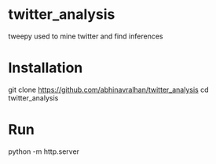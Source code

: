 # twitter_analysis
tweepy used to mine twitter and find inferences

# Installation
git clone https://github.com/abhinavralhan/twitter_analysis
cd twitter_analysis

# Run
python -m http.server

